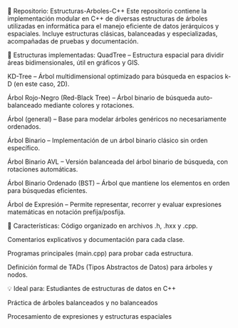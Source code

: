 📁 Repositorio: Estructuras-Arboles-C++
Este repositorio contiene la implementación modular en C++ de diversas estructuras de árboles utilizadas en informática para el manejo eficiente de datos jerárquicos y espaciales. Incluye estructuras clásicas, balanceadas y especializadas, acompañadas de pruebas y documentación.

🧠 Estructuras implementadas:
QuadTree – Estructura espacial para dividir áreas bidimensionales, útil en gráficos y GIS.

KD-Tree – Árbol multidimensional optimizado para búsqueda en espacios k-D (en este caso, 2D).

Árbol Rojo-Negro (Red-Black Tree) – Árbol binario de búsqueda auto-balanceado mediante colores y rotaciones.

Árbol (general) – Base para modelar árboles genéricos no necesariamente ordenados.

Árbol Binario – Implementación de un árbol binario clásico sin orden específico.

Árbol Binario AVL – Versión balanceada del árbol binario de búsqueda, con rotaciones automáticas.

Árbol Binario Ordenado (BST) – Árbol que mantiene los elementos en orden para búsquedas eficientes.

Árbol de Expresión – Permite representar, recorrer y evaluar expresiones matemáticas en notación prefija/posfija.

📌 Características:
Código organizado en archivos .h, .hxx y .cpp.

Comentarios explicativos y documentación para cada clase.

Programas principales (main.cpp) para probar cada estructura.

Definición formal de TADs (Tipos Abstractos de Datos) para árboles y nodos.

💡 Ideal para:
Estudiantes de estructuras de datos en C++

Práctica de árboles balanceados y no balanceados

Procesamiento de expresiones y estructuras espaciales
